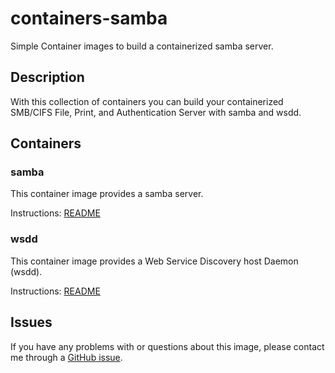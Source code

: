 # containers-samba

Simple Container images to build a containerized samba server.

## Description

With this collection of containers you can build your containerized SMB/CIFS File, Print, and Authentication Server with samba and wsdd.

## Containers
### samba

This container image provides a samba server.

Instructions: [README](samba/README.md)

### wsdd

This container image provides a Web Service Discovery host Daemon (wsdd).

Instructions: [README](wsdd/README.md)

## Issues

If you have any problems with or questions about this image, please contact me through a [GitHub issue](https://github.com/thkukuk/containers-samba/issues).
